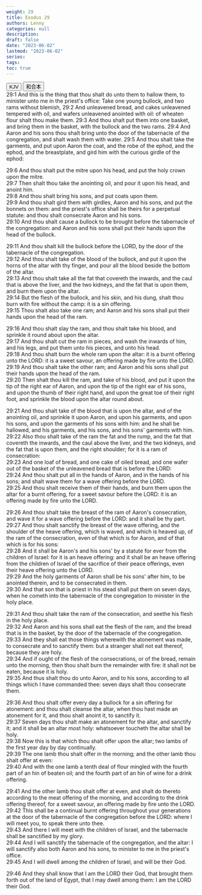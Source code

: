```yaml
---
weight: 29
title: Exodus 29
authors: Lenny
categories: null
description: 
draft: false
date: "2023-06-02"
lastmod: "2023-06-02"
series: 
tags: 
toc: true
---
```


<!--more-->

<!-- Tab links -->
<div class="tab">
  <button class="tablinks active" onclick="tablabel(event, 'english')">KJV</button>
  <button class="tablinks" onclick="tablabel(event, 'chinese')">和合本</button>
  
</div>

<!-- Tab content -->
<div id="english" class="tabcontent" style="display:block">
29:1 And this is the thing that thou shalt do unto them to hallow them, to minister unto me in the priest's office: Take one young bullock, and two rams without blemish,  
29:2 And unleavened bread, and cakes unleavened tempered with oil, and wafers unleavened anointed with oil: of wheaten flour shalt thou make them.  
29:3 And thou shalt put them into one basket, and bring them in the basket, with the bullock and the two rams.  
29:4 And Aaron and his sons thou shalt bring unto the door of the tabernacle of the congregation, and shalt wash them with water.  
29:5 And thou shalt take the garments, and put upon Aaron the coat, and the robe of the ephod, and the ephod, and the breastplate, and gird him with the curious girdle of the ephod:  

29:6 And thou shalt put the mitre upon his head, and put the holy crown upon the mitre.  
29:7 Then shalt thou take the anointing oil, and pour it upon his head, and anoint him.  
29:8 And thou shalt bring his sons, and put coats upon them.  
29:9 And thou shalt gird them with girdles, Aaron and his sons, and put the bonnets on them: and the priest's office shall be theirs for a perpetual statute: and thou shalt consecrate Aaron and his sons.  
29:10 And thou shalt cause a bullock to be brought before the tabernacle of the congregation: and Aaron and his sons shall put their hands upon the head of the bullock.  

29:11 And thou shalt kill the bullock before the LORD, by the door of the tabernacle of the congregation.  
29:12 And thou shalt take of the blood of the bullock, and put it upon the horns of the altar with thy finger, and pour all the blood beside the bottom of the altar.  
29:13 And thou shalt take all the fat that covereth the inwards, and the caul that is above the liver, and the two kidneys, and the fat that is upon them, and burn them upon the altar.  
29:14 But the flesh of the bullock, and his skin, and his dung, shalt thou burn with fire without the camp: it is a sin offering.  
29:15 Thou shalt also take one ram; and Aaron and his sons shall put their hands upon the head of the ram.  

29:16 And thou shalt slay the ram, and thou shalt take his blood, and sprinkle it round about upon the altar.  
29:17 And thou shalt cut the ram in pieces, and wash the inwards of him, and his legs, and put them unto his pieces, and unto his head.  
29:18 And thou shalt burn the whole ram upon the altar: it is a burnt offering unto the LORD: it is a sweet savour, an offering made by fire unto the LORD.  
29:19 And thou shalt take the other ram; and Aaron and his sons shall put their hands upon the head of the ram.  
29:20 Then shalt thou kill the ram, and take of his blood, and put it upon the tip of the right ear of Aaron, and upon the tip of the right ear of his sons, and upon the thumb of their right hand, and upon the great toe of their right foot, and sprinkle the blood upon the altar round about.  

29:21 And thou shalt take of the blood that is upon the altar, and of the anointing oil, and sprinkle it upon Aaron, and upon his garments, and upon his sons, and upon the garments of his sons with him: and he shall be hallowed, and his garments, and his sons, and his sons' garments with him.  
29:22 Also thou shalt take of the ram the fat and the rump, and the fat that covereth the inwards, and the caul above the liver, and the two kidneys, and the fat that is upon them, and the right shoulder; for it is a ram of consecration:  
29:23 And one loaf of bread, and one cake of oiled bread, and one wafer out of the basket of the unleavened bread that is before the LORD:  
29:24 And thou shalt put all in the hands of Aaron, and in the hands of his sons; and shalt wave them for a wave offering before the LORD.  
29:25 And thou shalt receive them of their hands, and burn them upon the altar for a burnt offering, for a sweet savour before the LORD: it is an offering made by fire unto the LORD.  

29:26 And thou shalt take the breast of the ram of Aaron's consecration, and wave it for a wave offering before the LORD: and it shall be thy part.  
29:27 And thou shalt sanctify the breast of the wave offering, and the shoulder of the heave offering, which is waved, and which is heaved up, of the ram of the consecration, even of that which is for Aaron, and of that which is for his sons:  
29:28 And it shall be Aaron's and his sons' by a statute for ever from the children of Israel: for it is an heave offering: and it shall be an heave offering from the children of Israel of the sacrifice of their peace offerings, even their heave offering unto the LORD.  
29:29 And the holy garments of Aaron shall be his sons' after him, to be anointed therein, and to be consecrated in them.  
29:30 And that son that is priest in his stead shall put them on seven days, when he cometh into the tabernacle of the congregation to minister in the holy place.  

29:31 And thou shalt take the ram of the consecration, and seethe his flesh in the holy place.  
29:32 And Aaron and his sons shall eat the flesh of the ram, and the bread that is in the basket, by the door of the tabernacle of the congregation.  
29:33 And they shall eat those things wherewith the atonement was made, to consecrate and to sanctify them: but a stranger shall not eat thereof, because they are holy.  
29:34 And if ought of the flesh of the consecrations, or of the bread, remain unto the morning, then thou shalt burn the remainder with fire: it shall not be eaten, because it is holy.  
29:35 And thus shalt thou do unto Aaron, and to his sons, according to all things which I have commanded thee: seven days shalt thou consecrate them.  

29:36 And thou shalt offer every day a bullock for a sin offering for atonement: and thou shalt cleanse the altar, when thou hast made an atonement for it, and thou shalt anoint it, to sanctify it.  
29:37 Seven days thou shalt make an atonement for the altar, and sanctify it; and it shall be an altar most holy: whatsoever toucheth the altar shall be holy.  
29:38 Now this is that which thou shalt offer upon the altar; two lambs of the first year day by day continually.  
29:39 The one lamb thou shalt offer in the morning; and the other lamb thou shalt offer at even:  
29:40 And with the one lamb a tenth deal of flour mingled with the fourth part of an hin of beaten oil; and the fourth part of an hin of wine for a drink offering.  

29:41 And the other lamb thou shalt offer at even, and shalt do thereto according to the meat offering of the morning, and according to the drink offering thereof, for a sweet savour, an offering made by fire unto the LORD.  
29:42 This shall be a continual burnt offering throughout your generations at the door of the tabernacle of the congregation before the LORD: where I will meet you, to speak there unto thee.  
29:43 And there I will meet with the children of Israel, and the tabernacle shall be sanctified by my glory.  
29:44 And I will sanctify the tabernacle of the congregation, and the altar: I will sanctify also both Aaron and his sons, to minister to me in the priest's office.  
29:45 And I will dwell among the children of Israel, and will be their God.  

29:46 And they shall know that I am the LORD their God, that brought them forth out of the land of Egypt, that I may dwell among them: I am the LORD their God.  
</div>


<div id="chinese" class="tabcontent">

</div>


